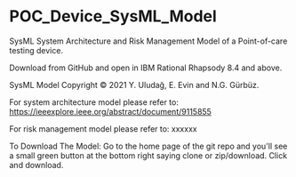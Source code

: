 # POC_Device_SysML_Model
SysML System Architecture and Risk Management Model of a Point-of-care testing device.

Download from GitHub and open in IBM Rational Rhapsody 8.4 and above.

SysML Model Copyright © 2021 Y. Uludağ, E. Evin and N.G. Gürbüz.

For system architecture model please refer to: https://ieeexplore.ieee.org/abstract/document/9115855

For risk management model please refer to: xxxxxx

To Download The Model:
Go to the home page of the git repo and you'll see a small green button at the bottom right saying clone or zip/download. Click and download.



